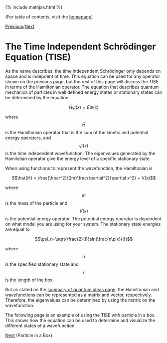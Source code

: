 {% include mathjax.html %}

(For table of contents, visit the [homepage](/README.md))

[Previous](Quantum_ideas.md)/[Next](PIB.md)

# The Time Independent Schrödinger Equation (TISE)

As the name describes, the time independent Schrödinger only depends on space and is indepdent of time. This equation can be used for any operator shown on the previous page, but the rest of this page will discuss the TISE in terms of the Hamiltonian operator. The equation that describes quantum mechanics of particles in well defined energy states or stationary states can be determined by the equation:

$$\hat{H}\psi(x)=E\psi(x)$$

where $$\hat{H}$$ is the Hamiltonian operator that is the sum of the kinetic and potential energy operators, and $$\psi(x)$$ is the time independent wavefunction. The eigenvalues generated by the Hamilotian operator give the energy level of a specific stationary state.

When using functions to represent the wavefunction, the Hamiltonian is

$$\hat{H} = \frac{\hbar^2}{2m}\frac{\partial^2}{\partial x^2} + V(x)$$

where $$m$$ is the mass of the particle and $$V(x)$$ is the potential energy operator. The potential energy operator is dependent on what model you are using for your system. The stationary state energies are equal to 

$$\psi_n=\sqrt{\frac{2}{l}}sin(\frac{n\pix}{l})$$

where $$n$$ is the specified stationary state and $$l$$ is the length of the box. 

But as stated on the [summary of quantum ideas page](Quantum_ideas.md), the Hamiltonian and wavefunctions can be represented as a matrix and vector, respectively. Therefore, the eigenvalues can be determined by using the matrix on the wavefunction. 

The following page is an example of using the TISE with particle in a box. This shows how the equation can be used to determine and visualize the different states of a wavefunction.

[Next](PIB.md) (Particle in a Box)
